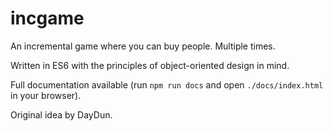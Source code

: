 # incgame
An incremental game where you can buy people. Multiple times.

Written in ES6 with the principles of object-oriented design in mind.

Full documentation available (run `npm run docs` and open `./docs/index.html` in your browser).

Original idea by DayDun.
